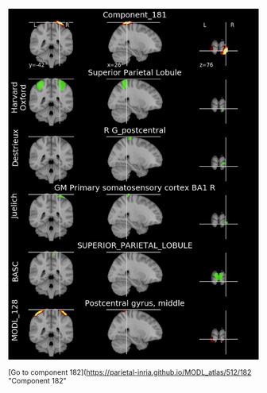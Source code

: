 


![181](preliminary/181.jpg "Component 181")

[Go to component 182](https://parietal-inria.github.io/MODL_atlas/512/182 "Component 182"